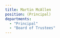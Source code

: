 ```yaml
---
title: Martin McAllen
position: (Principal)
departments:
  - "Principal"
  - "Board of Trustees"
---
```

